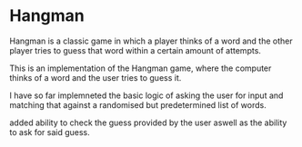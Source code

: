 # Hangman
Hangman is a classic game in which a player thinks of a word and the other player tries to guess that word within a certain amount of attempts.

This is an implementation of the Hangman game, where the computer thinks of a word and the user tries to guess it. 

I have so far implemneted the basic logic of asking the user for input and matching that against a randomised but predetermined list of words. 

added ability to check the guess provided by the user aswell as the ability to ask for said guess.
